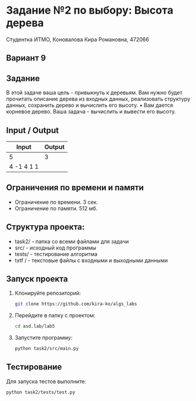 Задание №2 по выбору: Высота дерева
====
Студентка ИТМО, Коновалова Кира Романовна, 472066

Вариант 9
----

Задание
---
В этой задаче ваша цель - привыкнуть к деревьям. Вам нужно будет прочитать описание дерева из входных данных, реализовать структуру данных, сохранить дерево и вычислить его высоту. • Вам дается корневое дерево. Ваша задача - вычислить и вывести его высоту. 



Input / Output
----

| Input      | Output     |
|------------|------------|
| 5          | 3          |
| 4 -1 4 1 1 |            |



## Ограничения по времени и памяти

- Ограничение по времени. 3 сек.
- Ограничение по памяти. 512 мб.

## Структура проекта:

* task2/ - папка со всеми файлами для задачи
* src/ - исходный код программы
* tests/ - тестирование алгоритма
* txtf / - текстовые файлы с входными и выходными данными

## Запуск проекта
1. Клонируйте репозиторий:
   ```bash
   git clone https://github.com/kira-ko/algs_labs
   ```
2. Перейдите в папку с проектом:
   ```bash
   cd asd.lab/lab5
   ```
3. Запустите программу:
   ```bash
   python task2/src/main.py
   ```
## Тестирование

Для запуска тестов выполните:
   ```bash
   python task2/tests/test.py
   ```